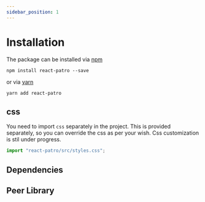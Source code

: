 ```yaml
---
sidebar_position: 1
---
```


# Installation

The package can be installed via [npm](https://github.com/npm/cli)

```cli
npm install react-patro --save
```

or via [yarn](https://github.com/yarnpkg/yarn)

```cli
yarn add react-patro
```

## css

You need to import `css` separately in the project. This is provided separately, so you can override the css as per your wish. Css customization is stil under progress.

```jsx
import "react-patro/src/styles.css";
```

## Dependencies

## Peer Library
